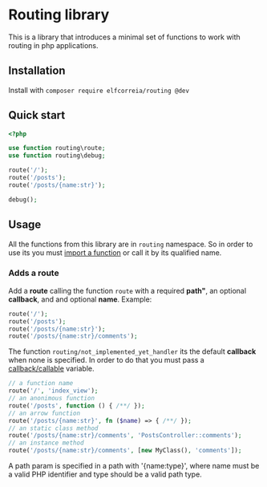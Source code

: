 # Routing library

This is a library that introduces a minimal set of functions to work with routing in php applications.

## Installation

Install with `composer require elfcorreia/routing @dev`

## Quick start

~~~php
<?php

use function routing\route;
use function routing\debug;

route('/');
route('/posts');
route('/posts/{name:str}');

debug();
~~~

## Usage

All the functions from this library are in `routing` namespace. So in order to use its you must [import a function](https://www.php.net/manual/en/language.namespaces.importing.php) or call it by its qualified name.

### Adds a route

Add a **route** calling the function `route` with a required **path"**, an optional **callback**, and and optional **name**. Example:
~~~php
route('/');
route('/posts');
route('/posts/{name:str}');
route('/posts/{name:str}/comments');
~~~

The function `routing/not_implemented_yet_handler` its the default **callback** when none is specified. In order to do that you must pass a [callback/callable](https://www.php.net/manual/en/language.types.callable.php) variable.
~~~php
// a function name
route('/', 'index_view'); 
// an anonimous function 
route('/posts', function () { /**/ });
// an arrow function
route('/posts/{name:str}', fn ($name) => { /**/ });
// an static class method
route('/posts/{name:str}/comments', 'PostsController::comments');
// an instance method
route('/posts/{name:str}/comments', [new MyClass(), 'comments']);
~~~
A path param is specified in a path with '{name:type}', where name must be a valid PHP identifier and type should be a valid path type.